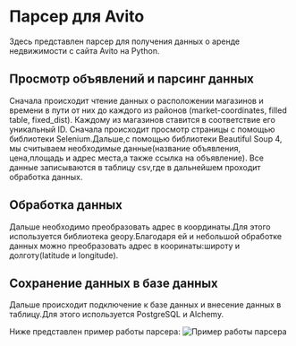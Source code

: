 # Парсер для Avito
Здесь представлен парсер для получения данных о аренде недвижимости c сайта Avito на Python.
## Просмотр объявлений и парсинг данных
Сначала происходит чтение данных о расположении магазинов и времени в пути от них до каждого из районов (market-coordinates, filled table, fixed_dist). Каждому из магазинов ставится в соответствие его уникальный ID. 
Сначала происходит просмотр страницы с помощью библиотеки Selenium.Дальше,с помощью библиотеки Beautiful Soup 4, мы считываем необходимые данные(название объявления, цена,площадь и адрес места,а также ссылка на объявление).
Все данные записываются в таблицу csv,где в дальнейшем проходит обработка данных.
## Обработка данных
Дальше необходимо преобразовать адрес в координаты.Для этого используется библиотека geopy.Благодаря ей и небольшой обработке данных можно преобразовать адрес в кооринаты:широту и долготу(latitude и longitude).
## Сохранение данных в базе данных
Дальше происходит подключение к базе данных и внесение данных в таблицу.Для этого используется PostgreSQL и Alchemy.

Ниже представлен пример работы парсера:
![Пример работы парсера](https://user-images.githubusercontent.com/112046185/236664722-9d9037b3-47e3-4759-8fc1-294c74c690b5.jpg)

